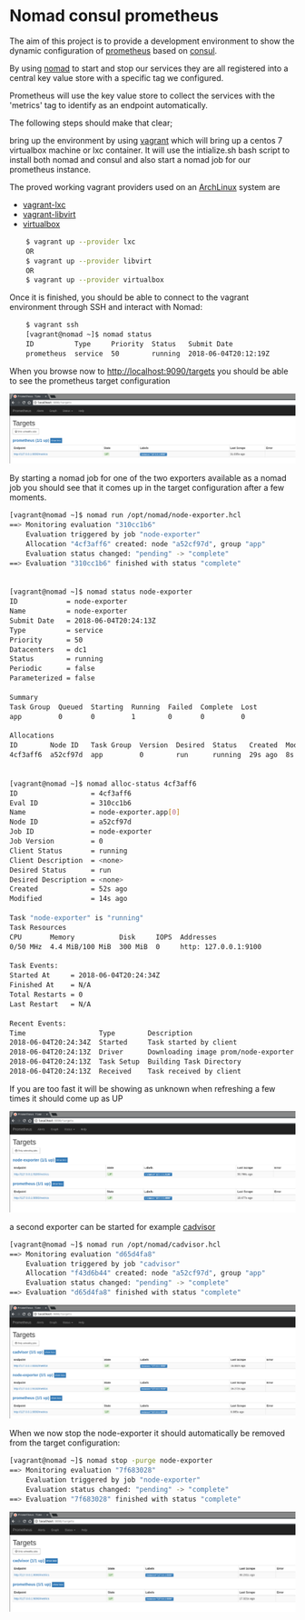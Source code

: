 # Nomad consul prometheus

The aim of this project is to provide a development environment to show the dynamic configuration of [prometheus](https://prometheus.io) based on [consul](https://www.consul.io/).

By using [nomad](https://www.nomadproject.io) to start and stop our services they are all registered into a central key value store with a specific tag we configured.

Prometheus will use the key value store to collect the services with the 'metrics' tag to identify as an endpoint automatically.

The following steps should make that clear;

bring up the environment by using [vagrant](https://www.vagrantup.com) which will bring up a centos 7 virtualbox machine or lxc container. It will use the intialize.sh bash script to install both nomad and consul and also start a nomad job for our prometheus instance.

The proved working vagrant providers used on an [ArchLinux](https://www.archlinux.org/) system are
* [vagrant-lxc](https://github.com/fgrehm/vagrant-lxc)
* [vagrant-libvirt](https://github.com/vagrant-libvirt/)
* [virtualbox](https://www.virtualbox.org/)

```bash
    $ vagrant up --provider lxc
    OR
    $ vagrant up --provider libvirt
    OR
    $ vagrant up --provider virtualbox
```

Once it is finished, you should be able to connect to the vagrant environment through SSH and interact with Nomad:

```bash
    $ vagrant ssh
    [vagrant@nomad ~]$ nomad status
    ID          Type     Priority  Status   Submit Date
    prometheus  service  50        running  2018-06-04T20:12:19Z
```

When you browse now to [http://localhost:9090/targets](http://localhost:9090/targets) you should be able to see the prometheus target configuration

![](img/prometheus-target.png)

By starting a nomad job for one of the two exporters available as a nomad job you should see that it comes up in the target configuration after a few moments.

```bash
[vagrant@nomad ~]$ nomad run /opt/nomad/node-exporter.hcl
==> Monitoring evaluation "310cc1b6"
    Evaluation triggered by job "node-exporter"
    Allocation "4cf3aff6" created: node "a52cf97d", group "app"
    Evaluation status changed: "pending" -> "complete"
==> Evaluation "310cc1b6" finished with status "complete"


[vagrant@nomad ~]$ nomad status node-exporter
ID            = node-exporter
Name          = node-exporter
Submit Date   = 2018-06-04T20:24:13Z
Type          = service
Priority      = 50
Datacenters   = dc1
Status        = running
Periodic      = false
Parameterized = false

Summary
Task Group  Queued  Starting  Running  Failed  Complete  Lost
app         0       0         1        0       0         0

Allocations
ID        Node ID   Task Group  Version  Desired  Status   Created  Modified
4cf3aff6  a52cf97d  app         0        run      running  29s ago  8s ago


[vagrant@nomad ~]$ nomad alloc-status 4cf3aff6
ID                  = 4cf3aff6
Eval ID             = 310cc1b6
Name                = node-exporter.app[0]
Node ID             = a52cf97d
Job ID              = node-exporter
Job Version         = 0
Client Status       = running
Client Description  = <none>
Desired Status      = run
Desired Description = <none>
Created             = 52s ago
Modified            = 14s ago

Task "node-exporter" is "running"
Task Resources
CPU       Memory           Disk     IOPS  Addresses
0/50 MHz  4.4 MiB/100 MiB  300 MiB  0     http: 127.0.0.1:9100

Task Events:
Started At     = 2018-06-04T20:24:34Z
Finished At    = N/A
Total Restarts = 0
Last Restart   = N/A

Recent Events:
Time                  Type        Description
2018-06-04T20:24:34Z  Started     Task started by client
2018-06-04T20:24:13Z  Driver      Downloading image prom/node-exporter:v0.16.0
2018-06-04T20:24:13Z  Task Setup  Building Task Directory
2018-06-04T20:24:13Z  Received    Task received by client
```

If you are too fast it will be showing as unknown when refreshing a few times it should come up as UP

![](img/node-exporter-target.png)

a second exporter can be started for example [cadvisor](https://github.com/google/cadvisor)

```bash
[vagrant@nomad ~]$ nomad run /opt/nomad/cadvisor.hcl
==> Monitoring evaluation "d65d4fa8"
    Evaluation triggered by job "cadvisor"
    Allocation "f43d6b44" created: node "a52cf97d", group "app"
    Evaluation status changed: "pending" -> "complete"
==> Evaluation "d65d4fa8" finished with status "complete"
```

![](img/cadvisor-target.png)

When we now stop the node-exporter it should automatically be removed from the target configuration:

```bash
[vagrant@nomad ~]$ nomad stop -purge node-exporter
==> Monitoring evaluation "7f683028"
    Evaluation triggered by job "node-exporter"
    Evaluation status changed: "pending" -> "complete"
==> Evaluation "7f683028" finished with status "complete"
```

![](img/removed-prometheus-target.png)
